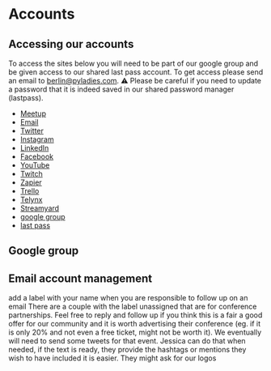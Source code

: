 # Accounts

## Accessing our accounts

To access the sites below you will need to be part of our google group and be given access to our shared last pass account. To get access please send an email to [berlin@pyladies.com](mailto:berlin@pladies.com). ⚠️ Please be careful if you need to update a password that it is indeed saved in our shared password manager (lastpass).

- [Meetup](https://www.meetup.com/pyladies-berlin)
- [Email](mailto:berlin@pyladies.com)
- [Twitter](https://twitter.com/PyLadiesBer)
- [Instagram](https://www.instagram.com/PyLadiesBerlin/)
- [LinkedIn](https://www.linkedin.com/in/pyladies-berlin-32879a18a/)
- [Facebook](https://www.facebook.com/PyLadiesBerlin)
- [YouTube](https://www.youtube.com/user/PyLadiesBerlin)
- [Twitch]()
- [Zapier]()
- [Trello]()
- [Telynx]()
- [Streamyard]()
- [google group]()
- [last pass]()


## Google group



## Email account management

add a label with your name when you are responsible to follow up on an email
There are a couple with the label unassigned that are for conference partnerships. Feel free to reply and follow up if you think this is a fair a good offer for our community and it is worth advertising their conference (eg. if it is only 20% and not even a free ticket, might not be worth it). 
We eventually will need to send some tweets for that event. Jessica can do that when needed, if the text is ready, they provide the hashtags or mentions they wish to have included it is easier. 
They might ask for our logos

